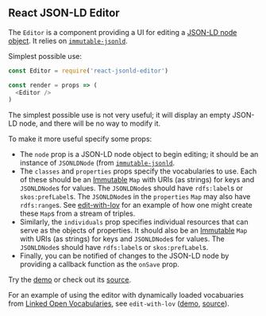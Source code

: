 ## React JSON-LD Editor

The `Editor` is a component providing a UI for editing a [JSON-LD node object](http://www.w3.org/TR/2014/REC-json-ld-20140116/#node-objects). It relies on [`immutable-jsonld`](https://www.npmjs.com/package/immutable-jsonld).

Simplest possible use:

```javascript
const Editor = require('react-jsonld-editor')

const render = props => (
  <Editor />
)
```

The simplest possible use is not very useful; it will display an empty JSON-LD node, and there will be no way to modify it.

To make it more useful specify some props:

* The `node` prop is a JSON-LD node object to begin editing; it should be an instance of `JSONLDNode` (from [`immutable-jsonld`](https://www.npmjs.com/package/immutable-jsonld).
* The `classes` and `properties` props specify the vocabularies to use. Each of these should be an [Immutable](https://facebook.github.io/immutable-js/) `Map` with URIs (as strings) for keys and `JSONLDNode`s for values. The `JSONLDNode`s should have `rdfs:label`s or `skos:prefLabel`s. The `JSONLDNode`s in the `properties` `Map` may also have `rdfs:range`s. See [edit-with-lov](https://github.com/rybesh/edit-with-lov/blob/master/src/lovutils.js) for an example of how one might create these `Map`s from a stream of triples.
* Similarly, the `individuals` prop specifies individual resources that can serve as the objects of properties. It should also be an [Immutable](https://facebook.github.io/immutable-js/) `Map` with URIs (as strings) for keys and `JSONLDNode`s for values. The `JSONLDNode`s should have `rdfs:label`s or `skos:prefLabel`s.
* Finally, you can be notified of changes to the JSON-LD node by providing a callback function as the `onSave` prop.

Try the [demo](http://editorsnotes.github.io/react-jsonld-editor/demo/standalone/) or check out its [source](https://github.com/editorsnotes/react-jsonld-editor/blob/master/demo/src/index.js).

For an example of using the editor with dynamically loaded vocabuaries from [Linked Open Vocabularies](http://lov.okfn.org/dataset/lov/), see `edit-with-lov` ([demo](https://rybesh.github.io/edit-with-lov/), [source](https://github.com/rybesh/edit-with-lov)).
